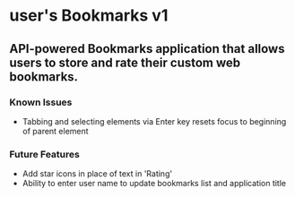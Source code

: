 # user's Bookmarks v1

## API-powered Bookmarks application that allows users to store and rate their custom web bookmarks.

### Known Issues
* Tabbing and selecting elements via Enter key resets focus to beginning of parent element

### Future Features
* Add star icons in place of text in 'Rating'
* Ability to enter user name to update bookmarks list and application title